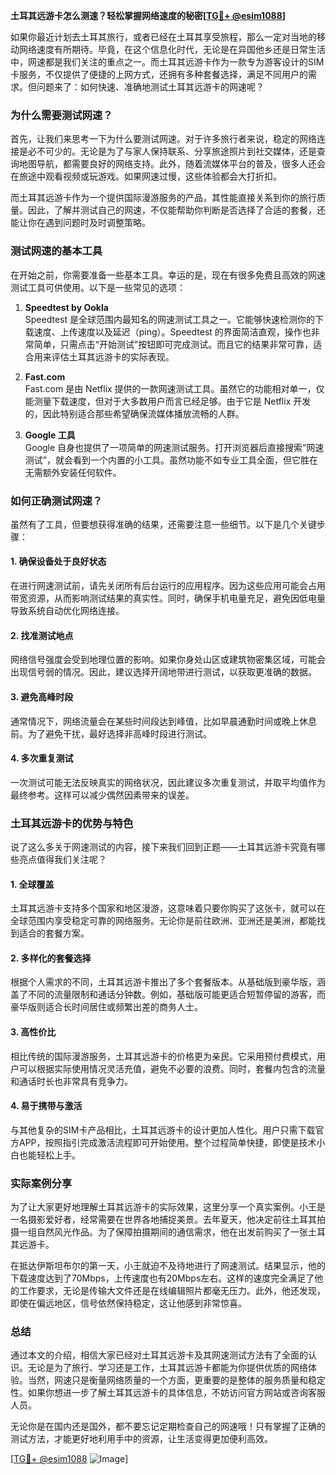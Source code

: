 **土耳其远游卡怎么测速？轻松掌握网络速度的秘密[[TG💪+ @esim1088](https://t.me/s/esim1088)]**

如果你最近计划去土耳其旅行，或者已经在土耳其享受旅程，那么一定对当地的移动网络速度有所期待。毕竟，在这个信息化时代，无论是在异国他乡还是日常生活中，网速都是我们关注的重点之一。而土耳其远游卡作为一款专为游客设计的SIM卡服务，不仅提供了便捷的上网方式，还拥有多种套餐选择，满足不同用户的需求。但问题来了：如何快速、准确地测试土耳其远游卡的网速呢？

### **为什么需要测试网速？**
首先，让我们来思考一下为什么要测试网速。对于许多旅行者来说，稳定的网络连接是必不可少的。无论是为了与家人保持联系、分享旅途照片到社交媒体，还是查询地图导航，都需要良好的网络支持。此外，随着流媒体平台的普及，很多人还会在旅途中观看视频或玩游戏。如果网速过慢，这些体验都会大打折扣。

而土耳其远游卡作为一个提供国际漫游服务的产品，其性能直接关系到你的旅行质量。因此，了解并测试自己的网速，不仅能帮助你判断是否选择了合适的套餐，还能让你在遇到问题时及时调整策略。

### **测试网速的基本工具**
在开始之前，你需要准备一些基本工具。幸运的是，现在有很多免费且高效的网速测试工具可供使用。以下是一些常见的选项：

1. **Speedtest by Ookla**  
   Speedtest 是全球范围内最知名的网速测试工具之一。它能够快速检测你的下载速度、上传速度以及延迟（ping）。Speedtest 的界面简洁直观，操作也非常简单，只需点击“开始测试”按钮即可完成测试。而且它的结果非常可靠，适合用来评估土耳其远游卡的实际表现。

2. **Fast.com**  
   Fast.com 是由 Netflix 提供的一款网速测试工具。虽然它的功能相对单一，仅能测量下载速度，但对于大多数用户而言已经足够。由于它是 Netflix 开发的，因此特别适合那些希望确保流媒体播放流畅的人群。

3. **Google 工具**  
   Google 自身也提供了一项简单的网速测试服务。打开浏览器后直接搜索“网速测试”，就会看到一个内置的小工具。虽然功能不如专业工具全面，但它胜在无需额外安装任何软件。

### **如何正确测试网速？**
虽然有了工具，但要想获得准确的结果，还需要注意一些细节。以下是几个关键步骤：

#### **1. 确保设备处于良好状态**
在进行网速测试前，请先关闭所有后台运行的应用程序。因为这些应用可能会占用带宽资源，从而影响测试结果的真实性。同时，确保手机电量充足，避免因低电量导致系统自动优化网络连接。

#### **2. 找准测试地点**
网络信号强度会受到地理位置的影响。如果你身处山区或建筑物密集区域，可能会出现信号弱的情况。因此，建议选择开阔地带进行测试，以获取更准确的数据。

#### **3. 避免高峰时段**
通常情况下，网络流量会在某些时间段达到峰值，比如早晨通勤时间或晚上休息前。为了避免干扰，最好选择非高峰时段进行测试。

#### **4. 多次重复测试**
一次测试可能无法反映真实的网络状况，因此建议多次重复测试，并取平均值作为最终参考。这样可以减少偶然因素带来的误差。

### **土耳其远游卡的优势与特色**
说了这么多关于网速测试的内容，接下来我们回到正题——土耳其远游卡究竟有哪些亮点值得我们关注呢？

#### **1. 全球覆盖**
土耳其远游卡支持多个国家和地区漫游，这意味着只要你购买了这张卡，就可以在全球范围内享受稳定可靠的网络服务。无论你是前往欧洲、亚洲还是美洲，都能找到适合的套餐方案。

#### **2. 多样化的套餐选择**
根据个人需求的不同，土耳其远游卡推出了多个套餐版本。从基础版到豪华版，涵盖了不同的流量限制和通话分钟数。例如，基础版可能更适合短暂停留的游客，而豪华版则适合长时间居住或频繁出差的商务人士。

#### **3. 高性价比**
相比传统的国际漫游服务，土耳其远游卡的价格更为亲民。它采用预付费模式，用户可以根据实际使用情况灵活充值，避免不必要的浪费。同时，套餐内包含的流量和通话时长也非常具有竞争力。

#### **4. 易于携带与激活**
与其他复杂的SIM卡产品相比，土耳其远游卡的设计更加人性化。用户只需下载官方APP，按照指引完成激活流程即可开始使用。整个过程简单快捷，即使是技术小白也能轻松上手。

### **实际案例分享**
为了让大家更好地理解土耳其远游卡的实际效果，这里分享一个真实案例。小王是一名摄影爱好者，经常需要在世界各地捕捉美景。去年夏天，他决定前往土耳其拍摄一组自然风光作品。为了保障拍摄期间的通信需求，他在出发前购买了一张土耳其远游卡。

在抵达伊斯坦布尔的第一天，小王就迫不及待地进行了网速测试。结果显示，他的下载速度达到了70Mbps，上传速度也有20Mbps左右。这样的速度完全满足了他的工作要求，无论是传输大文件还是在线编辑照片都毫无压力。此外，他还发现，即使在偏远地区，信号依然保持稳定，这让他感到非常惊喜。

### **总结**
通过本文的介绍，相信大家已经对土耳其远游卡及其网速测试方法有了全面的认识。无论是为了旅行、学习还是工作，土耳其远游卡都能为你提供优质的网络体验。当然，网速只是衡量网络质量的一个方面，更重要的是整体的服务质量和稳定性。如果你想进一步了解土耳其远游卡的具体信息，不妨访问官方网站或咨询客服人员。

无论你是在国内还是国外，都不要忘记定期检查自己的网速哦！只有掌握了正确的测试方法，才能更好地利用手中的资源，让生活变得更加便利高效。

[[TG💪+ @esim1088](https://t.me/s/esim1088) ![Image](https://i.postimg.cc/4NQfJmqS/Snipaste-2025-05-13-00-14-12.png)]